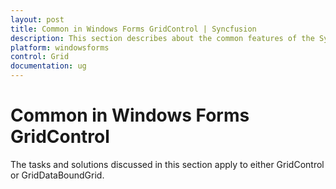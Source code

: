 ```yaml
---
layout: post
title: Common in Windows Forms GridControl | Syncfusion
description: This section describes about the common features of the Syncfusion Windows Forms GridControl and more.
platform: windowsforms
control: Grid
documentation: ug
---
```


# Common in Windows Forms GridControl

The tasks and solutions discussed in this section apply to either GridControl or GridDataBoundGrid.


